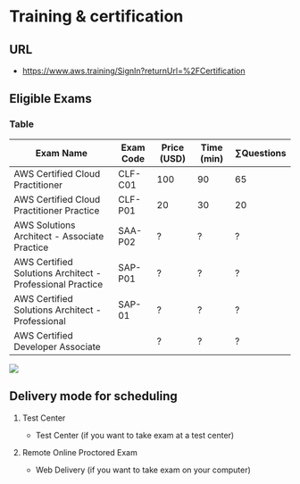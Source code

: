 # Training & certification

## URL
* https://www.aws.training/SignIn?returnUrl=%2FCertification

## Eligible Exams

### Table
| Exam Name                                                 | Exam Code | Price (USD) | Time (min) | ∑Questions |
| --------------------------------------------------------- | --------- | ----------- | ---------- | ---------- |
| AWS Certified Cloud Practitioner                          | CLF-C01   | 100         | 90         | 65         |
| AWS Certified Cloud Practitioner Practice                 | CLF-P01   | 20          | 30         | 20         |
| AWS Solutions Architect - Associate Practice              | SAA-P02   | ?           | ?          | ?          |
| AWS Certified Solutions Architect - Professional Practice | SAP-P01   | ?           | ?          | ?          |
| AWS Certified Solutions Architect - Professional          | SAP-01    | ?           | ?          | ?          |
| AWS Certified Developer Associate                         |           | ?           | ?          | ?          |

[<img src="https://i.imgur.com/leqzowR.png">](https://i.imgur.com/leqzowR.png)

## Delivery mode for scheduling
1) Test Center
      * Test Center (if you want to take exam at a test center)
      
2) Remote Online Proctored Exam
      * Web Delivery (if you want to take exam on your computer)
